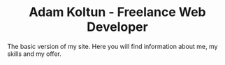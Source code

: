<h1 align="center">
  Adam Koltun - Freelance Web Developer
</h1>

The basic version of my site. Here you will find information about me, my skills and my offer.
